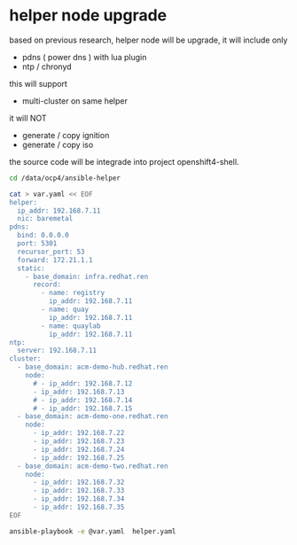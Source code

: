 # helper node upgrade

based on previous research, helper node will be upgrade, it will include only
- pdns ( power dns ) with lua plugin
- ntp / chronyd

this will support
- multi-cluster on same helper

it will NOT
- generate / copy ignition
- generate / copy iso

the source code will be integrade into project openshift4-shell.

```bash
cd /data/ocp4/ansible-helper

cat > var.yaml << EOF
helper:
  ip_addr: 192.168.7.11
  nic: baremetal
pdns:
  bind: 0.0.0.0
  port: 5301
  recursor_port: 53
  forward: 172.21.1.1
  static:
    - base_domain: infra.redhat.ren
      record:
        - name: registry
          ip_addr: 192.168.7.11
        - name: quay
          ip_addr: 192.168.7.11
        - name: quaylab
          ip_addr: 192.168.7.11
ntp:
  server: 192.168.7.11
cluster:
  - base_domain: acm-demo-hub.redhat.ren
    node:
      # - ip_addr: 192.168.7.12
      - ip_addr: 192.168.7.13
      # - ip_addr: 192.168.7.14
      # - ip_addr: 192.168.7.15
  - base_domain: acm-demo-one.redhat.ren
    node: 
      - ip_addr: 192.168.7.22
      - ip_addr: 192.168.7.23
      - ip_addr: 192.168.7.24
      - ip_addr: 192.168.7.25
  - base_domain: acm-demo-two.redhat.ren
    node: 
      - ip_addr: 192.168.7.32
      - ip_addr: 192.168.7.33
      - ip_addr: 192.168.7.34
      - ip_addr: 192.168.7.35
EOF

ansible-playbook -e @var.yaml  helper.yaml

```